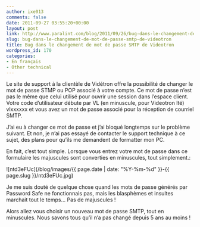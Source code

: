 ```yaml
---
author: ixe013
comments: false
date: 2011-09-27 03:55:20+00:00
layout: post
link: http://www.paralint.com/blog/2011/09/26/bug-dans-le-changement-de-mot-de-passe-smtp-de-videotron/
slug: bug-dans-le-changement-de-mot-de-passe-smtp-de-videotron
title: Bug dans le changement de mot de passe SMTP de Videotron
wordpress_id: 170
categories:
- En français
- Other technical
---
```


Le site de support à la clientèle de Vidétron offre la possibilité de changer le mot de passe STMP ou POP associé à votre compte. Ce mot de passe n’est pas le même que celui utilisé pour ouvrir une session dans l’espace client. Votre code d’utilisateur débute par VL (en minuscule, pour Videotron lté) vlxxxxxx et vous avez un mot de passe associé pour la réception de courriel SMTP.

J’ai eu à changer ce mot de passe et j’ai bloqué longtemps sur le problème suivant. Et non, je n’ai pas essayé de contacter le support technique à ce sujet, des plans pour qu’ils me demandent de formatter mon PC.

En fait, c’est tout simple. Lorsque vous entrez votre mot de passe dans ce formulaire les majuscules sont converties en minuscules, tout simplement.:

![ntd3eFUc](/blog/images/{{ page.date | date: "%Y-%m-%d" }}-{{ page.slug }}/ntd3eFUc.jpg)

Je me suis douté de quelque chose quand les mots de passe générés par Password Safe ne fonctionnais pas, mais les blasphèmes et insultes marchait tout le temps… Pas de majuscules !

Alors allez vous choisir un nouveau mot de passe SMTP, tout en minuscules. Nous savons tous qu’il n’a pas changé depuis 5 ans au moins !
